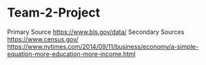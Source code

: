 # Team-2-Project

Primary Source
https://www.bls.gov/data/
Secondary Sources
https://www.census.gov/
https://www.nytimes.com/2014/09/11/business/economy/a-simple-equation-more-education-more-income.html

